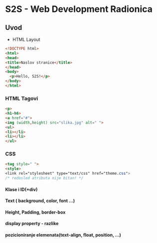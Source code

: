 # S2S - Web Development Radionica
## Uvod
- HTML Layout
```html
<!DOCTYPE html>  
<html>  
<head>  
<title>Naslov stranice</title>  
</head>  
<body>  
  <p>Hello, S2S!</p>
</body>  
</html>
```

### HTML Tagovi
 ```html
 <p>
 <h1-h6>
 <a href="#">
 <img (width,height) src="slika.jpg" alt=" ">
 <ul>
<li></li>
<li></li>
</ul>
```
### CSS
```html
<tag style=" ">
<style>
<link rel="stylesheet" type="text/css" href="theme.css">
/* redosled atributa nije bitan! */
```
#### Klase i ID(+div)

#### Text ( background, color, font ...)

#### Height, Padding, border-box

#### display property - razlike

#### pozicioniranje elemenata(text-align, float, position, ...)
